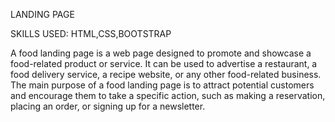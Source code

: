 
LANDING PAGE

SKILLS USED: HTML,CSS,BOOTSTRAP

A food landing page is a web page designed to promote and showcase a food-related product or service. It can be used to advertise a restaurant, a food delivery service, a recipe website, or any other food-related business. The main purpose of a food landing page is to attract potential customers and encourage them to take a specific action, such as making a reservation, placing an order, or signing up for a newsletter.
